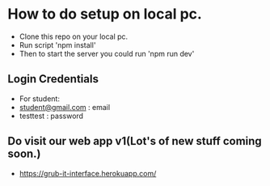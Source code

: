 # How to do setup on local pc.
- Clone this repo on your local pc.
- Run script 'npm install'
- Then to start the server you could run 'npm run dev'

## Login Credentials
- For student:
- student@gmail.com : email
- testtest : password

## Do visit our web app v1(Lot's of new stuff coming soon.)
- https://grub-it-interface.herokuapp.com/

